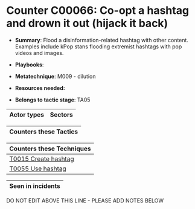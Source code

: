 # Counter C00066: Co-opt a hashtag and drown it out (hijack it back)

* **Summary**: Flood a disinformation-related hashtag with other content. Examples include kPop stans flooding extremist hashtags with pop videos and images. 

* **Playbooks**: 

* **Metatechnique**: M009 - dilution

* **Resources needed:** 

* **Belongs to tactic stage**: TA05


| Actor types | Sectors |
| ----------- | ------- |



| Counters these Tactics |
| ---------------------- |



| Counters these Techniques |
| ------------------------- |
| [T0015 Create hashtag](../techniques/T0015.md) |
| [T0055 Use hashtag](../techniques/T0055.md) |



| Seen in incidents |
| ----------------- |


DO NOT EDIT ABOVE THIS LINE - PLEASE ADD NOTES BELOW